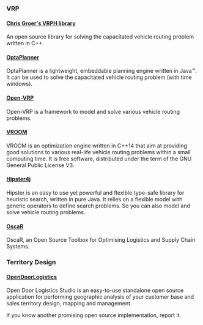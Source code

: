 ### VRP

#### [Chris Groer's VRPH library](https://sites.google.com/site/vrphlibrary/)
An open source library for solving the capacitated vehicle routing problem written in C++.

#### [OptaPlanner](https://www.optaplanner.org/)
OptaPlanner is a lightweight, embeddable planning engine written in Java™. It can be used to solve the capacitated vehicle routing problem (with time windows). 

#### [Open-VRP](https://github.com/mck-/Open-VRP)
Open-VRP is a framework to model and solve various vehicle routing problems. 

#### [VROOM](https://github.com/jcoupey/vroom)
VROOM is an optimization engine written in C++14 that aim at providing good solutions to various real-life vehicle routing problems within a small computing time. It is free software, distributed under the term of the GNU General Public License V3.

#### [Hipster4j](http://www.hipster4j.org/)
Hipster is an easy to use yet powerful and flexible type-safe library for heuristic search, written in pure Java. It relies on a flexible model with generic operators to define search problems. So you can also model and solve vehicle routing problems.

#### [OscaR](https://bitbucket.org/oscarlib/oscar/wiki/Home)
OscaR, an Open Source Toolbox for Optimising Logistics and Supply Chain Systems.

### Territory Design

#### [OpenDoorLogistics](http://www.opendoorlogistics.com)
Open Door Logistics Studio is an easy-to-use
standalone open source application for performing geographic analysis of your customer base and sales territory design, mapping and management.



If you know another promising open source implementation, report it.
